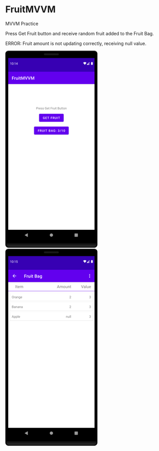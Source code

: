 # FruitMVVM

MVVM Practice

Press Get Fruit button and receive random fruit added to the Fruit Bag.

ERROR: Fruit amount is not updating correctly, receiving null value.

![Screenshot](fruita.png?raw=true "Fruit Screen 1") ![Screenshot](fruitb.png?raw=true "Fruit Screen 2")

